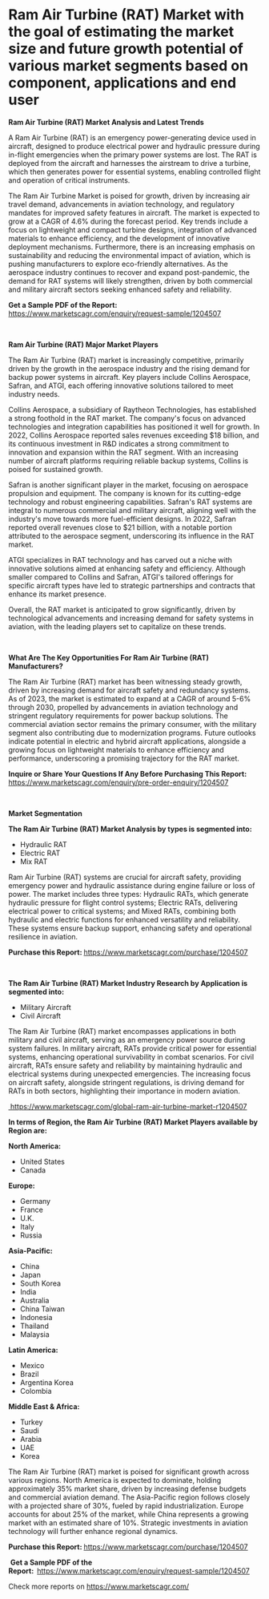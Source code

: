 <p><h1>Ram Air Turbine (RAT) Market with the goal of estimating the market size and future growth potential of various market segments based on component, applications and end user</h1></p><p><strong>Ram Air Turbine (RAT) Market Analysis and Latest Trends</strong></p>
<p><p>A Ram Air Turbine (RAT) is an emergency power-generating device used in aircraft, designed to produce electrical power and hydraulic pressure during in-flight emergencies when the primary power systems are lost. The RAT is deployed from the aircraft and harnesses the airstream to drive a turbine, which then generates power for essential systems, enabling controlled flight and operation of critical instruments.</p><p>The Ram Air Turbine Market is poised for growth, driven by increasing air travel demand, advancements in aviation technology, and regulatory mandates for improved safety features in aircraft. The market is expected to grow at a CAGR of 4.6% during the forecast period. Key trends include a focus on lightweight and compact turbine designs, integration of advanced materials to enhance efficiency, and the development of innovative deployment mechanisms. Furthermore, there is an increasing emphasis on sustainability and reducing the environmental impact of aviation, which is pushing manufacturers to explore eco-friendly alternatives. As the aerospace industry continues to recover and expand post-pandemic, the demand for RAT systems will likely strengthen, driven by both commercial and military aircraft sectors seeking enhanced safety and reliability.</p></p>
<p><strong>Get a Sample PDF of the Report:&nbsp;</strong> <a href="https://www.marketscagr.com/enquiry/request-sample/1204507?utm_campaign=2465&utm_medium=2&utm_source=Github&utm_content=ia&utm_term=12042025&utm_id=ram-air-turbine-rat">https://www.marketscagr.com/enquiry/request-sample/1204507</a></p>
<p>&nbsp;</p>
<p><strong>Ram Air Turbine (RAT) Major Market Players</strong></p>
<p><p>The Ram Air Turbine (RAT) market is increasingly competitive, primarily driven by the growth in the aerospace industry and the rising demand for backup power systems in aircraft. Key players include Collins Aerospace, Safran, and ATGI, each offering innovative solutions tailored to meet industry needs.</p><p>Collins Aerospace, a subsidiary of Raytheon Technologies, has established a strong foothold in the RAT market. The company's focus on advanced technologies and integration capabilities has positioned it well for growth. In 2022, Collins Aerospace reported sales revenues exceeding $18 billion, and its continuous investment in R&D indicates a strong commitment to innovation and expansion within the RAT segment. With an increasing number of aircraft platforms requiring reliable backup systems, Collins is poised for sustained growth.</p><p>Safran is another significant player in the market, focusing on aerospace propulsion and equipment. The company is known for its cutting-edge technology and robust engineering capabilities. Safran's RAT systems are integral to numerous commercial and military aircraft, aligning well with the industry's move towards more fuel-efficient designs. In 2022, Safran reported overall revenues close to $21 billion, with a notable portion attributed to the aerospace segment, underscoring its influence in the RAT market.</p><p>ATGI specializes in RAT technology and has carved out a niche with innovative solutions aimed at enhancing safety and efficiency. Although smaller compared to Collins and Safran, ATGI's tailored offerings for specific aircraft types have led to strategic partnerships and contracts that enhance its market presence.</p><p>Overall, the RAT market is anticipated to grow significantly, driven by technological advancements and increasing demand for safety systems in aviation, with the leading players set to capitalize on these trends.</p></p>
<p>&nbsp;</p>
<p><strong>What Are The Key Opportunities For Ram Air Turbine (RAT) Manufacturers?</strong></p>
<p><p>The Ram Air Turbine (RAT) market has been witnessing steady growth, driven by increasing demand for aircraft safety and redundancy systems. As of 2023, the market is estimated to expand at a CAGR of around 5-6% through 2030, propelled by advancements in aviation technology and stringent regulatory requirements for power backup solutions. The commercial aviation sector remains the primary consumer, with the military segment also contributing due to modernization programs. Future outlooks indicate potential in electric and hybrid aircraft applications, alongside a growing focus on lightweight materials to enhance efficiency and performance, underscoring a promising trajectory for the RAT market.</p></p>
<p><strong>Inquire or Share Your Questions If Any Before Purchasing This Report:</strong> <a href="https://www.marketscagr.com/enquiry/pre-order-enquiry/1204507?utm_campaign=2465&utm_medium=2&utm_source=Github&utm_content=ia&utm_term=12042025&utm_id=ram-air-turbine-rat">https://www.marketscagr.com/enquiry/pre-order-enquiry/1204507</a></p>
<p>&nbsp;</p>
<p><strong>Market Segmentation</strong></p>
<p><strong>The Ram Air Turbine (RAT) Market Analysis by types is segmented into:</strong></p>
<p><ul><li>Hydraulic RAT</li><li>Electric RAT</li><li>Mix RAT</li></ul></p>
<p><p>Ram Air Turbine (RAT) systems are crucial for aircraft safety, providing emergency power and hydraulic assistance during engine failure or loss of power. The market includes three types: Hydraulic RATs, which generate hydraulic pressure for flight control systems; Electric RATs, delivering electrical power to critical systems; and Mixed RATs, combining both hydraulic and electric functions for enhanced versatility and reliability. These systems ensure backup support, enhancing safety and operational resilience in aviation.</p></p>
<p><strong>Purchase this Report:&nbsp;</strong><a href="https://www.marketscagr.com/purchase/1204507?utm_campaign=2465&utm_medium=2&utm_source=Github&utm_content=ia&utm_term=12042025&utm_id=ram-air-turbine-rat">https://www.marketscagr.com/purchase/1204507</a></p>
<p>&nbsp;</p>
<p><strong>The Ram Air Turbine (RAT) Market Industry Research by Application is segmented into:</strong></p>
<p><ul><li>Military Aircraft</li><li>Civil Aircraft</li></ul></p>
<p><p>The Ram Air Turbine (RAT) market encompasses applications in both military and civil aircraft, serving as an emergency power source during system failures. In military aircraft, RATs provide critical power for essential systems, enhancing operational survivability in combat scenarios. For civil aircraft, RATs ensure safety and reliability by maintaining hydraulic and electrical systems during unexpected emergencies. The increasing focus on aircraft safety, alongside stringent regulations, is driving demand for RATs in both sectors, highlighting their importance in modern aviation.</p></p>
<p><a href="https://www.marketscagr.com/global-ram-air-turbine-market-r1204507?utm_campaign=2465&utm_medium=2&utm_source=Github&utm_content=ia&utm_term=12042025&utm_id=ram-air-turbine-rat">&nbsp;https://www.marketscagr.com/global-ram-air-turbine-market-r1204507</a></p>
<p><strong>In terms of Region, the Ram Air Turbine (RAT) Market Players available by Region are:</strong></p>
<p>
    <p> <strong> North America: </strong>
        <ul>
            <li>United States</li>
            <li>Canada</li>
        </ul>
        </p> 
    <p> <strong> Europe: </strong>
        <ul>
            <li>Germany</li>
            <li>France</li>
            <li>U.K.</li>
            <li>Italy</li>
            <li>Russia</li>
        </ul>
        </p> 
    <p> <strong> Asia-Pacific: </strong>
        <ul>
            <li>China</li>
            <li>Japan</li>
            <li>South Korea</li>
            <li>India</li>
            <li>Australia</li>
            <li>China Taiwan</li>
            <li>Indonesia</li>
            <li>Thailand</li>
            <li>Malaysia</li>
        </ul>
        </p> 
    <p> <strong> Latin America: </strong>
        <ul>
            <li>Mexico</li>
            <li>Brazil</li>
            <li>Argentina Korea</li>
            <li>Colombia</li>
        </ul>
        </p> 
    <p> <strong> Middle East & Africa: </strong>
        <ul>
            <li>Turkey</li>
            <li>Saudi</li>
            <li>Arabia</li>
            <li>UAE</li>
            <li>Korea</li>
        </ul>
    </p>
    </p>
<p><p>The Ram Air Turbine (RAT) market is poised for significant growth across various regions. North America is expected to dominate, holding approximately 35% market share, driven by increasing defense budgets and commercial aviation demand. The Asia-Pacific region follows closely with a projected share of 30%, fueled by rapid industrialization. Europe accounts for about 25% of the market, while China represents a growing market with an estimated share of 10%. Strategic investments in aviation technology will further enhance regional dynamics.</p></p>
<p><strong>Purchase this Report: </strong><a href="https://www.marketscagr.com/purchase/1204507?utm_campaign=2465&utm_medium=2&utm_source=Github&utm_content=ia&utm_term=12042025&utm_id=ram-air-turbine-rat">https://www.marketscagr.com/purchase/1204507</a></p>
<p>&nbsp;<strong>Get a Sample PDF of the Report:&nbsp;&nbsp;</strong><a href="https://www.marketscagr.com/enquiry/request-sample/1204507?utm_campaign=2465&utm_medium=2&utm_source=Github&utm_content=ia&utm_term=12042025&utm_id=ram-air-turbine-rat">https://www.marketscagr.com/enquiry/request-sample/1204507</a></p>
<p><strong></strong></p>
<p>Check more reports on <a href="https://www.marketscagr.com/?utm_campaign=2465&utm_medium=2&utm_source=Github&utm_content=ia&utm_term=12042025&utm_id=ram-air-turbine-rat">https://www.marketscagr.com/</a></p>